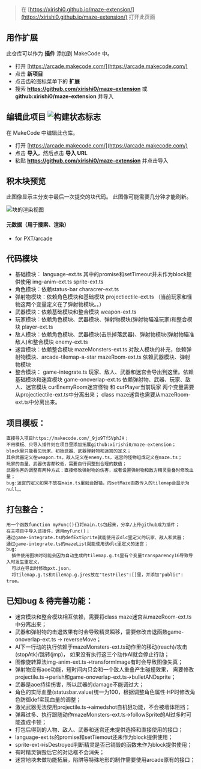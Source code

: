  


> 在 [https://xirishi0.github.io/maze-extension/](https://xirishi0.github.io/maze-extension/) 打开此页面

## 用作扩展

此仓库可以作为 **插件** 添加到 MakeCode 中。

* 打开 [https://arcade.makecode.com/](https://arcade.makecode.com/)
* 点击 **新项目**
* 点击齿轮图标菜单下的 **扩展**
* 搜索 **https://github.com/xirishi0/maze-extension** 或 **github:xirishi0/maze-extension** 并导入

## 编辑此项目 ![构建状态标志](https://github.com/xirishi0/maze-extension/workflows/MakeCode/badge.svg)

在 MakeCode 中编辑此仓库。

* 打开 [https://arcade.makecode.com/](https://arcade.makecode.com/)
* 点击 **导入**，然后点击 **导入 URL**
* 粘贴 **https://github.com/xirishi0/maze-extension** 并点击导入

## 积木块预览

此图像显示主分支中最后一次提交的块代码。
此图像可能需要几分钟才能刷新。

![块的渲染视图](https://github.com/xirishi0/maze-extension/raw/master/.github/makecode/blocks.png)

#### 元数据（用于搜索、渲染）

* for PXT/arcade
<script src="https://makecode.com/gh-pages-embed.js"></script><script>makeCodeRender("{{ site.makecode.home_url }}", "{{ site.github.owner_name }}/{{ site.github.repository_name }}");</script>


## 代码模块
* 基础模块：
    language-ext.ts 其中的promise和setTimeout并未作为block提供使用
    img-anim-ext.ts 
    sprite-ext.ts
* 角色模块：依赖status-bar
    characrer-ext.ts
* 弹射物模块：依赖角色模块和基础模块
    projectiectile-ext.ts
    （当前玩家和怪物这两个变量定义在了弹射物模块。。）
* 武器模块：依赖基础模块和整合模块
    weapon-ext.ts
* 玩家模块：依赖角色模块、武器模块、弹射物模块(弹射物瞄准玩家)和整合模块
    player-ext.ts
* 敌人模块：依赖角色模块、武器模块(击杀掉落武器)、弹射物模块(弹射物瞄准敌人)和整合模块
    enemy-ext.ts
* 迷宫模块：依赖整合模块
    mazeMonsters-ext.ts 对敌人模块的补充，依赖弹射物模块、arcade-tilemap-a-star
    mazeRoom-ext.ts 依赖武器模块、弹射物模块
* 整合模块：
    game-integrate.ts 玩家、敌人、武器和迷宫会导出到这里。依赖基础模块和迷宫模块
    game-onoverlap-ext.ts 依赖弹射物、武器、玩家、敌人、迷宫模块
curEnemyRoom迷宫怪物 和 curPlayer当前玩家 两个变量需要从projectiectile-ext.ts中分离出来；
class maze迷宫也需要从mazeRoom-ext.ts中分离出来。

## 项目模板：
    直接导入项目https://makecode.com/_9jo9Tf5VphJH；
    不用模板、只导入插件则在项目里添加拓展github:xirishi0/maze-extension；
    block里只能看见玩家、初始武器、武器弹射物和迷宫的定义；
    其余武器定义在weapon.ts，敌人定义在enemy.ts，迷宫的怪物组成定义在maze.ts；
    玩家的血量、武器伤害都较低，需要自行调整到合理的数值；
    武器伤害的调整有两种方式：直接修改弹射物的伤害，或者设置弹射物和敌方精灵重叠时修改血量；
    bug:迷宫的定义如果不放在main.ts里就会报错，向setMaze函数传入的tilemap会显示为null。。

## 打包整合：
    用一个函数function myFunc(){}将main.ts包起来，分享/上传github成为插件；
    在主项目中导入该插件，调用myFunc()；
    通过game-integrate.ts的defExtSprite就能使用该dlc里定义的玩家、敌人和武器；
    通过game-integrate.ts的mazeList就能使用该dlc里定义的迷宫；
    bug: 
      插件使用图块时可能会因为自动生成的tilemap.g.ts里有个变量transparency16导致导入时发生重定义，
      可以在导出时修改pxt.json，
      将tilemap.g.ts和tilemap.g.jres放在"testFiles":[]里，并添加"public": true。

## 已知bug & 待完善功能：
* 迷宫模块和整合模块相互依赖，需要将class maze迷宫从mazeRoom-ext.ts中分离出来；
* 武器和弹射物的击退效果有时会导致精灵瞬移，需要修改击退函数game-onoverlap-ext.ts -> reverseMove；
* AI下一行动的执行依赖于mazeMonsters-ext.ts动作里的移动(reach)/攻击(stopAtk)/跳转(jmp)，
  如果没有执行这三个动作AI就会停止行动；
* 图像旋转算法img-anim-ext.ts->transformImage有时会导致图像失真；
* 弹射物没有aoe功能，短时间内只会和一个敌人重叠产生碰撞效果，
  需要修改projectile.ts->perish和game-onoverlap-ext.ts->bulletANDsprite；
* 武器是aoe持续伤害，所以武器的damage不能调过大；
* 角色的实际血量(statusbar.value)统一为100，根据调整角色属性·HP时修改角色防御def实现血量的调整；
* 激光武器无法使用projectile.ts->aimedshot自机狙功能，不会被墙体阻挡；
* 弹幕过多、执行跟随动作mazeMonsters-ext.ts->followSprite的AI过多时可能造成卡顿；
* 打包后得到的人物、敌人、武器和迷宫还未提供选择和直接使用的接口；
* language-ext.ts的promise和setTiemout还未作为block提供使用；
* sprite-ext->isDestroyed判断精灵是否已销毁的函数未作为block提供使用；
* 有时精灵销毁后它的对话框不会消失；
* 迷宫地块未做功能拓展，陷阱等特殊地形的制作需要使用arcade原有的接口；